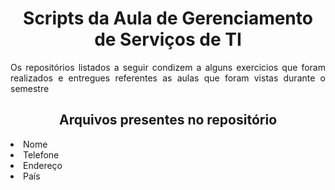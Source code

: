 <h1 align="center">Scripts da Aula de Gerenciamento de Serviços de TI</h1>

<p align="justify">Os repositórios listados a seguir condizem a alguns exercicios que foram realizados e entregues referentes as aulas que foram vistas durante o semestre</p>
<h2 align="center">Arquivos presentes no repositório</h2>

<li>Nome</li>
<li>Telefone</li>
<li>Endereço</li>
<li>País</li>
